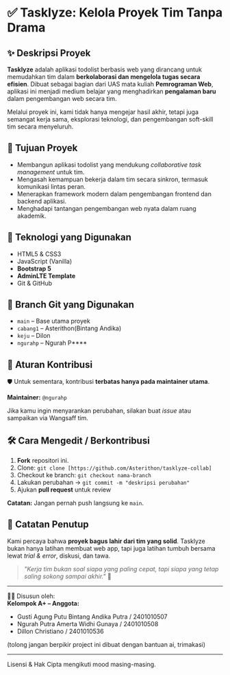 # ✅ Tasklyze: Kelola Proyek Tim Tanpa Drama

## ✨ Deskripsi Proyek

**Tasklyze** adalah aplikasi todolist berbasis web yang dirancang untuk memudahkan tim dalam **berkolaborasi dan mengelola tugas secara efisien**. Dibuat sebagai bagian dari UAS mata kuliah **Pemrograman Web**, aplikasi ini menjadi medium belajar yang menghadirkan **pengalaman baru** dalam pengembangan web secara tim.

Melalui proyek ini, kami tidak hanya mengejar hasil akhir, tetapi juga semangat kerja sama, eksplorasi teknologi, dan pengembangan soft-skill tim secara menyeluruh.

## 🎯 Tujuan Proyek

- Membangun aplikasi todolist yang mendukung _collaborative task management_ untuk tim.
- Mengasah kemampuan bekerja dalam tim secara sinkron, termasuk komunikasi lintas peran.
- Menerapkan framework modern dalam pengembangan frontend dan backend aplikasi.
- Menghadapi tantangan pengembangan web nyata dalam ruang akademik.


## 🧠 Teknologi yang Digunakan

- HTML5 & CSS3
- JavaScript (Vanilla)
- **Bootstrap 5**
- **AdminLTE Template**
- Git & GitHub

## 🌿 Branch Git yang Digunakan

- `main` – Base utama proyek
- `cabang1` – Asterithon(Bintang Andika)
- `keju` – Dilon
- `ngurahp` – Ngurah P****

## 🤝 Aturan Kontribusi

🛡️ Untuk sementara, kontribusi **terbatas hanya pada maintainer utama**.

**Maintainer:** `@ngurahp` 

Jika kamu ingin menyarankan perubahan, silakan buat _issue_ atau sampaikan via Wangsaff tim.

## 🛠️ Cara Mengedit / Berkontribusi

1. **Fork** repositori ini.
2. Clone: `git clone [https://github.com/Asterithon/tasklyze-collab]`
3. Checkout ke branch: `git checkout nama-branch`
4. Lakukan perubahan → `git commit -m "deskripsi perubahan"`
5. Ajukan **pull request** untuk review

**Catatan:** Jangan pernah push langsung ke `main`.

## 📌 Catatan Penutup

Kami percaya bahwa **proyek bagus lahir dari tim yang solid**. Tasklyze bukan hanya latihan membuat web app, tapi juga latihan tumbuh bersama lewat _trial & error_, diskusi, dan tawa.

> _"Kerja tim bukan soal siapa yang paling cepat, tapi siapa yang tetap saling sokong sampai akhir."_ 🚀

---

👨‍💻 Disusun oleh:  
**Kelompok A+ – Anggota:**  
- Gusti Agung Putu Bintang Andika Putra / 2401010507
- Ngurah Putra Amerta Widhi Gunaya / 2401010508
- Dillon Christiano / 2401010536

(tolong jangan berpikir project ini dibuat dengan bantuan ai, trimakasi)

---

Lisensi & Hak Cipta mengikuti mood masing-masing.

